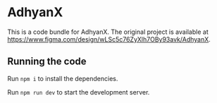 
  # AdhyanX

  This is a code bundle for AdhyanX. The original project is available at https://www.figma.com/design/wLSc5c76ZyXlh7OBy93avk/AdhyanX.

  ## Running the code

  Run `npm i` to install the dependencies.

  Run `npm run dev` to start the development server.
  